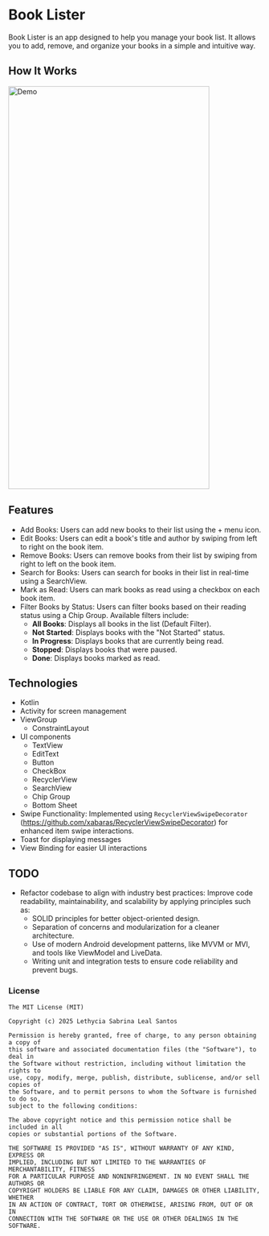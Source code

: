 # Book Lister

Book Lister is an app designed to help you manage your book list. It allows you to add, remove, and
organize your books in a simple and intuitive way.

## How It Works

<img src="result/Book-Lister-App.gif" alt="Demo" width="400" height="800">

## Features

* Add Books: Users can add new books to their list using the + menu icon.
* Edit Books: Users can edit a book's title and author by swiping from left to right on the book
  item.
* Remove Books: Users can remove books from their list by swiping from right to left on the book
  item.
* Search for Books: Users can search for books in their list in real-time using a SearchView.
* Mark as Read: Users can mark books as read using a checkbox on each book item.
* Filter Books by Status: Users can filter books based on their reading status using a Chip Group.
  Available filters include:
    - **All Books**: Displays all books in the list (Default Filter).
    - **Not Started**: Displays books with the "Not Started" status.
    - **In Progress**: Displays books that are currently being read.
    - **Stopped**: Displays books that were paused.
    - **Done**: Displays books marked as read.

## Technologies

* Kotlin
* Activity for screen management
* ViewGroup
    - ConstraintLayout
* UI components
    - TextView
    - EditText
    - Button
    - CheckBox
    - RecyclerView
    - SearchView
    - Chip Group
    - Bottom Sheet
* Swipe Functionality: Implemented using
  `RecyclerViewSwipeDecorator` (https://github.com/xabaras/RecyclerViewSwipeDecorator) for enhanced
  item swipe
  interactions.
* Toast for displaying messages
* View Binding for easier UI interactions

## TODO

- Refactor codebase to align with industry best practices: Improve code readability,
  maintainability, and scalability by applying principles such as:
    - SOLID principles for better object-oriented design.
    - Separation of concerns and modularization for a cleaner architecture.
    - Use of modern Android development patterns, like MVVM or MVI, and tools like ViewModel and
      LiveData.
    - Writing unit and integration tests to ensure code reliability and prevent bugs.

### License

```
The MIT License (MIT)

Copyright (c) 2025 Lethycia Sabrina Leal Santos

Permission is hereby granted, free of charge, to any person obtaining a copy of
this software and associated documentation files (the "Software"), to deal in
the Software without restriction, including without limitation the rights to
use, copy, modify, merge, publish, distribute, sublicense, and/or sell copies of
the Software, and to permit persons to whom the Software is furnished to do so,
subject to the following conditions:

The above copyright notice and this permission notice shall be included in all
copies or substantial portions of the Software.

THE SOFTWARE IS PROVIDED "AS IS", WITHOUT WARRANTY OF ANY KIND, EXPRESS OR
IMPLIED, INCLUDING BUT NOT LIMITED TO THE WARRANTIES OF MERCHANTABILITY, FITNESS
FOR A PARTICULAR PURPOSE AND NONINFRINGEMENT. IN NO EVENT SHALL THE AUTHORS OR
COPYRIGHT HOLDERS BE LIABLE FOR ANY CLAIM, DAMAGES OR OTHER LIABILITY, WHETHER
IN AN ACTION OF CONTRACT, TORT OR OTHERWISE, ARISING FROM, OUT OF OR IN
CONNECTION WITH THE SOFTWARE OR THE USE OR OTHER DEALINGS IN THE SOFTWARE.
```